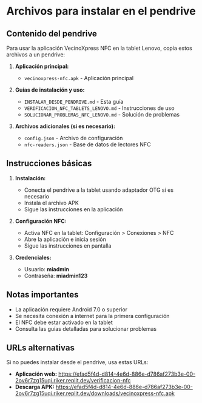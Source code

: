 # Archivos para instalar en el pendrive

## Contenido del pendrive

Para usar la aplicación VecinoXpress NFC en la tablet Lenovo, copia estos archivos a un pendrive:

1. **Aplicación principal:**
   - `vecinoxpress-nfc.apk` - Aplicación principal

2. **Guías de instalación y uso:**
   - `INSTALAR_DESDE_PENDRIVE.md` - Esta guía
   - `VERIFICACION_NFC_TABLETS_LENOVO.md` - Instrucciones de uso
   - `SOLUCIONAR_PROBLEMAS_NFC_LENOVO.md` - Solución de problemas

3. **Archivos adicionales (si es necesario):**
   - `config.json` - Archivo de configuración
   - `nfc-readers.json` - Base de datos de lectores NFC

## Instrucciones básicas

1. **Instalación:**
   - Conecta el pendrive a la tablet usando adaptador OTG si es necesario
   - Instala el archivo APK
   - Sigue las instrucciones en la aplicación

2. **Configuración NFC:**
   - Activa NFC en la tablet: Configuración > Conexiones > NFC
   - Abre la aplicación e inicia sesión
   - Sigue las instrucciones en pantalla

3. **Credenciales:**
   - Usuario: **miadmin**
   - Contraseña: **miadmin123**

## Notas importantes

- La aplicación requiere Android 7.0 o superior
- Se necesita conexión a internet para la primera configuración
- El NFC debe estar activado en la tablet
- Consulta las guías detalladas para solucionar problemas

## URLs alternativas

Si no puedes instalar desde el pendrive, usa estas URLs:

- **Aplicación web:** https://efad5f4d-d814-4e6d-886e-d786af273b3e-00-2ov6r7zg15uqi.riker.replit.dev/verificacion-nfc
- **Descarga APK:** https://efad5f4d-d814-4e6d-886e-d786af273b3e-00-2ov6r7zg15uqi.riker.replit.dev/downloads/vecinoxpress-nfc.apk